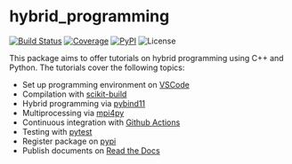 # hybrid_programming

[![Build Status](https://github.com/YaozhenghangMa/hybrid_programming/actions/workflows/CI.yml/badge.svg?branch=)](https://github.com/YaozhenghangMa/hybrid_programming/actions/workflows/CI.yml?query=branch%3A)
[![Coverage](https://codecov.io/gh/YaozhenghangMa/hybrid_programming/branch/main/graph/badge.svg)](https://codecov.io/gh/YaozhenghangMa/hybrid_programming)
[![PyPI](https://img.shields.io/pypi/v/hybrid_programming)](https://pypi.org/project/hybrid_programming/)
![License](https://img.shields.io/github/license/yaozhenghangma/hybrid_programming)

This package aims to offer tutorials on hybrid programming using C++ and Python. The tutorials cover the following topics:

* Set up programming environment on [VSCode](https://code.visualstudio.com)
* Compilation with [scikit-build](https://github.com/scikit-build/scikit-build)
* Hybrid programming via [pybind11](https://github.com/pybind/pybind11)
* Multiprocessing via [mpi4py](https://github.com/mpi4py/mpi4py)
* Continuous integration with [Github Actions](https://github.com/features/actions)
* Testing with [pytest](https://docs.pytest.org/en/7.3.x/)
* Register package on [pypi](https://pypi.org)
* Publish documents on [Read the Docs](https://readthedocs.org)